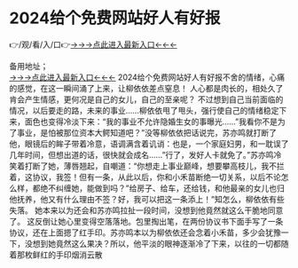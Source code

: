 # 2024给个免费网站好人有好报
👉/观/看/入/口👉<a href="https://8h6e.com ">→→→点此进入最新入口←←←</a>
   

备用地址；  
<a href="https://6h8k.top ">→→→点此进入最新入口←←←</a>
2024给个免费网站好人有好报不舍的情绪，心痛的感觉，在这一瞬间涌了上来，让柳依依差点窒息！
人心都是肉长的，相处久了肯会产生情感，更何况是自己的女儿，自己的至亲呢？
不过想到自己当前面临的情况，以后要走的路，未来的事业……柳依依甩了甩头，强行使自己的情绪稳定下来，面色也变得冷淡下来：“我的事业不允许隐婚生女的事曝光……”我看你不是为了事业，是怕被那位资本大鳄知道吧？”没等柳依依把话说完，苏亦鸣就打断了他，眼镜后的眸子带着冷意，语调满含着讥诮：也是，一个家庭妇男，和一耽误了几年时间，但想出道的话，很快就会成名……”行了，发好人卡就免了。”苏亦鸣冷笑着打断了她，薄唇翘起，自嘲道：“你想走上事业巅峰，想要攀高枝儿，我不拦着，这协议，我签！但有一条，从此以后，你和小禾苗断绝一切关系，以后不论怎么样，都绝不纠缠她，能做到吗？”给房子、给车，还给钱，和他最亲的女儿也归他抚养，他又有什么理由不签？好，我可以把这一条添上！”知怎么，柳依依有些失落。
她本来以为还会和苏亦鸣拉扯一段时间，没想到他竟然就这么干脆地同意了。
这反倒让她心里变得空落落地。包里掏出笔，在两份协议书下面手写了一条协议，还在上面摁了红手印。苏亦鸣本以为柳依依还会念着小禾苗，多少会犹豫一下，没想到她竟然这么果决？所以，他平淡的眼神逐渐冷了下来，以往的一切都随着那枚鲜红的手印烟消云散
